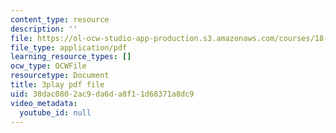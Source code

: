 ```yaml
---
content_type: resource
description: ''
file: https://ol-ocw-studio-app-production.s3.amazonaws.com/courses/18-06sc-linear-algebra-fall-2011/38dac0802ac9da6da8f11d68371a8dc9_wuyAeWE3iIM.pdf
file_type: application/pdf
learning_resource_types: []
ocw_type: OCWFile
resourcetype: Document
title: 3play pdf file
uid: 38dac080-2ac9-da6d-a8f1-1d68371a8dc9
video_metadata:
  youtube_id: null
---
```

